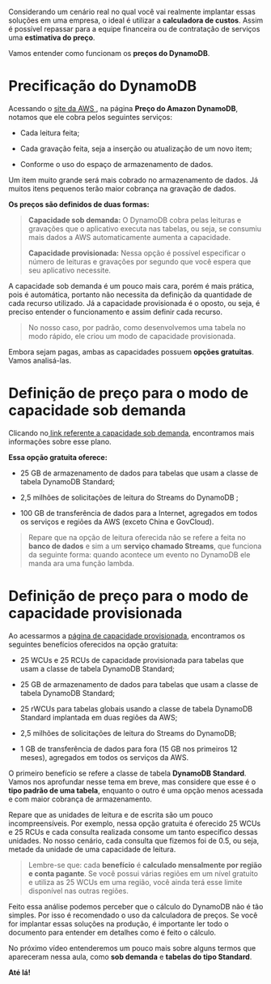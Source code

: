 <div class="formattedText" data-external-links="">
                                <p>Considerando um cenário real no qual você vai realmente implantar essas soluções em uma empresa, o ideal é utilizar a <strong>calculadora de custos</strong>. Assim é possível repassar para a equipe financeira ou de contratação de serviços uma <strong>estimativa do preço</strong>.</p>
<p>Vamos entender como funcionam os <strong>preços do DynamoDB</strong>.</p>
<h1>Precificação do DynamoDB</h1>
<p>Acessando o <a href="https://aws.amazon.com/pt/dynamodb/pricing/?refid=e27ab896-a1e8-4e50-93c5-d7ce76fe04ed" target="_blank" rel="nofollow noopener noreferrer">site da AWS </a>, na página <strong>Preço do Amazon DynamoDB</strong>, notamos que ele cobra pelos seguintes serviços:</p>
<ul><li><p>Cada leitura feita;</p>
</li><li><p>Cada gravação feita, seja a inserção ou atualização de um novo item;</p>
</li><li><p>Conforme o uso do espaço de armazenamento de dados.</p>
</li></ul>
<p>Um item muito grande será mais cobrado no armazenamento de dados. Já muitos itens pequenos terão maior cobrança na gravação de dados.</p>
<p><strong>Os preços são definidos de duas formas:</strong></p>
<blockquote>
<p><strong>Capacidade sob demanda:</strong> O DynamoDB cobra pelas leituras e gravações que o aplicativo executa nas tabelas, ou seja, se consumiu mais dados a AWS automaticamente aumenta a capacidade.</p>
<p><strong>Capacidade provisionada:</strong> Nessa opção é possível especificar o número de leituras e gravações por segundo que você espera que seu aplicativo necessite.</p>
</blockquote>
<p>A capacidade sob demanda é um pouco mais cara, porém é mais prática, pois é automática, portanto não necessita da definição da quantidade de cada recurso utilizado. Já a capacidade provisionada é o oposto, ou seja, é preciso entender o funcionamento e assim definir cada recurso.</p>
<blockquote>
<p>No nosso caso, por padrão, como desenvolvemos uma tabela no modo rápido, ele criou um modo de capacidade provisionada.</p>
</blockquote>
<p>Embora sejam pagas, ambas as capacidades possuem <strong>opções gratuitas</strong>. Vamos analisá-las.</p>
<h1>Definição de preço para o modo de capacidade sob demanda</h1>
<p>Clicando no<a href="https://aws.amazon.com/pt/dynamodb/pricing/on-demand/" rel="nofollow noopener" target="_blank"> link referente a capacidade sob demanda</a>, encontramos mais informações sobre esse plano. </p>
<p><strong>Essa opção gratuita oferece:</strong></p>
<ul><li><p>25 GB de armazenamento de dados para tabelas que usam a classe de tabela DynamoDB Standard;</p>
</li><li><p>2,5 milhões de solicitações de leitura do Streams do DynamoDB ;</p>
</li><li><p>100 GB de transferência de dados para a Internet, agregados em todos os serviços e regiões da AWS (exceto China e GovCloud).</p>
</li></ul>
<blockquote>
<p>Repare que na opção de leitura oferecida não se refere a feita no <strong>banco de dados</strong> e sim a um <strong>serviço chamado Streams</strong>, que funciona da seguinte forma: quando acontece um evento no DynamoDB ele manda ara uma função lambda. </p>
</blockquote>
<h1>Definição de preço para o modo de capacidade provisionada</h1>
<p>Ao acessarmos a <a href="https://aws.amazon.com/pt/dynamodb/pricing/provisioned/" rel="nofollow noopener" target="_blank">página de capacidade provisionada</a>, encontramos os seguintes benefícios oferecidos na opção gratuita:  </p>
<ul><li><p>25 WCUs e 25 RCUs de capacidade provisionada para tabelas que usam a classe de tabela DynamoDB Standard;</p>
</li><li><p>25 GB de armazenamento de dados para tabelas que usam a classe de tabela DynamoDB Standard;</p>
</li><li><p>25 rWCUs para tabelas globais usando a classe de tabela DynamoDB Standard implantada em duas regiões da AWS;</p>
</li><li><p>2,5 milhões de solicitações de leitura do Streams do DynamoDB;</p>
</li><li><p>1 GB de transferência de dados para fora (15 GB nos primeiros 12 meses), agregados em todos os serviços da AWS.</p>
</li></ul>
<p>O primeiro benefício se refere a classe de tabela <strong>DynamoDB Standard</strong>. Vamos nos aprofundar nesse tema em breve, mas considere que esse é o <strong>tipo padrão de uma tabela</strong>, enquanto o outro é uma opção menos acessada e com maior cobrança de armazenamento.</p>
<p>Repare que as unidades de leitura e de escrita são um pouco incompreensíveis. Por exemplo, nessa opção gratuita é oferecido 25 WCUs e 25 RCUs e cada consulta realizada consome um tanto específico dessas unidades. No nosso cenário, cada consulta que fizemos foi de 0.5, ou seja, metade da unidade de uma capacidade de leitura. </p>
<blockquote>
<p>Lembre-se que: cada <strong>benefício</strong> é <strong>calculado mensalmente por região e conta pagante</strong>. Se você possui várias regiões em um nível gratuito e utiliza as 25 WCUs em uma região, você ainda terá esse limite disponível nas outras regiões.</p>
</blockquote>
<p>Feito essa análise podemos perceber que o cálculo do DynamoDB não é tão simples. Por isso é recomendado o uso da calculadora de preços. Se você for implantar essas soluções na produção, é importante ler todo o documento para entender em detalhes como é feito o cálculo.</p>
<p>No próximo vídeo entenderemos um pouco mais sobre alguns termos que apareceram nessa aula, como <strong>sob demanda</strong> e <strong>tabelas do tipo Standard</strong>.</p>
<p><strong>Até lá!</strong></p>
                        </div>